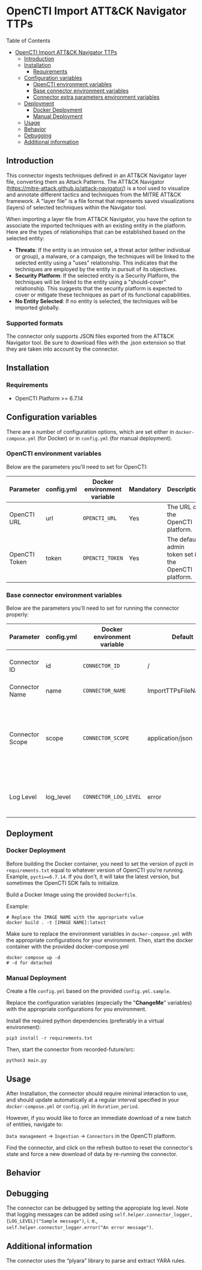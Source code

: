 # OpenCTI Import ATT&CK Navigator TTPs


Table of Contents

- [OpenCTI Import ATT&CK Navigator TTPs](#opencti-internal-import-yara-connector)
    - [Introduction](#introduction)
    - [Installation](#installation)
        - [Requirements](#requirements)
    - [Configuration variables](#configuration-variables)
        - [OpenCTI environment variables](#opencti-environment-variables)
        - [Base connector environment variables](#base-connector-environment-variables)
        - [Connector extra parameters environment variables](#connector-extra-parameters-environment-variables)
    - [Deployment](#deployment)
        - [Docker Deployment](#docker-deployment)
        - [Manual Deployment](#manual-deployment)
    - [Usage](#usage)
    - [Behavior](#behavior)
    - [Debugging](#debugging)
    - [Additional information](#additional-information)

## Introduction

This connector ingests techniques defined in an ATT&CK Navigator layer file, converting them as Attack Patterns.
The ATT&CK Navigator (https://mitre-attack.github.io/attack-navigator/) is a tool used to visualize and annotate different tactics and techniques from the MITRE ATT&CK framework. 
A "layer file" is a file format that represents saved visualizations (layers) of selected techniques within the Navigator tool.

When importing a layer file from ATT&CK Navigator, you have the option to associate the imported techniques with an existing entity in the platform. Here are the types of relationships that can be established based on the selected entity:

- **Threats**: If the entity is an intrusion set, a threat actor (either individual or group), a malware, or a campaign, the techniques will be linked to the selected entity using a "uses" relationship. This indicates that the techniques are employed by the entity in pursuit of its objectives.
- **Security Platform**: If the selected entity is a Security Platform, the techniques will be linked to the entity using a "should-cover" relationship. This suggests that the security platform is expected to cover or mitigate these techniques as part of its functional capabilities.
- **No Entity Selected**: If no entity is selected, the techniques will be imported globally.

### Supported formats

The connector only supports JSON files exported from the ATT&CK Navigator tool. 
Be sure to download files with the .json extension so that they are taken into account by the connector.

## Installation

### Requirements

- OpenCTI Platform >= 6.7.14

## Configuration variables

There are a number of configuration options, which are set either in `docker-compose.yml` (for Docker) or
in `config.yml` (for manual deployment).

### OpenCTI environment variables

Below are the parameters you'll need to set for OpenCTI:

| Parameter     | config.yml | Docker environment variable | Mandatory | Description                                          |
|---------------|------------|-----------------------------|-----------|------------------------------------------------------|
| OpenCTI URL   | url        | `OPENCTI_URL`               | Yes       | The URL of the OpenCTI platform.                     |
| OpenCTI Token | token      | `OPENCTI_TOKEN`             | Yes       | The default admin token set in the OpenCTI platform. |

### Base connector environment variables

Below are the parameters you'll need to set for running the connector properly:

| Parameter       | config.yml | Docker environment variable | Default                 | Mandatory | Description                                                                                                                                             |
|-----------------|------------|-----------------------------|-------------------------|-----------|---------------------------------------------------------------------------------------------------------------------------------------------------------|
| Connector ID    | id         | `CONNECTOR_ID`              | /                       | Yes       | A unique `UUIDv4` identifier for this connector instance.                                                                                               |
| Connector Name  | name       | `CONNECTOR_NAME`            | ImportTTPsFileNavigator | Yes       | Name of the connector.                                                                                                                                  |
| Connector Scope | scope      | `CONNECTOR_SCOPE`           | application/json        | Yes       | The scope or type of data the connector is importing, either a MIME type or Stix Object. <br/>This connector support only "application/json" file type. |
| Log Level       | log_level  | `CONNECTOR_LOG_LEVEL`       | error                   | Yes       | Determines the verbosity of the logs. Options are `debug`, `info`, `warn`, or `error`.                                                                  |


## Deployment

### Docker Deployment

Before building the Docker container, you need to set the version of pycti in `requirements.txt` equal to whatever
version of OpenCTI you're running. Example, `pycti==6.7.14`. If you don't, it will take the latest version, but
sometimes the OpenCTI SDK fails to initialize.

Build a Docker Image using the provided `Dockerfile`.

Example:

```shell
# Replace the IMAGE NAME with the appropriate value
docker build . -t [IMAGE NAME]:latest
```

Make sure to replace the environment variables in `docker-compose.yml` with the appropriate configurations for your
environment. Then, start the docker container with the provided docker-compose.yml

```shell
docker compose up -d
# -d for detached
```

### Manual Deployment

Create a file `config.yml` based on the provided `config.yml.sample`.

Replace the configuration variables (especially the "**ChangeMe**" variables) with the appropriate configurations for
you environment.

Install the required python dependencies (preferably in a virtual environment):

```shell
pip3 install -r requirements.txt
```

Then, start the connector from recorded-future/src:

```shell
python3 main.py
```

## Usage

After Installation, the connector should require minimal interaction to use, and should update automatically at a
regular interval specified in your `docker-compose.yml` or `config.yml` in `duration_period`.

However, if you would like to force an immediate download of a new batch of entities, navigate to:

`Data management` -> `Ingestion` -> `Connectors` in the OpenCTI platform.

Find the connector, and click on the refresh button to reset the connector's state and force a new
download of data by re-running the connector.

## Behavior

<!--
Describe how the connector functions:
* What data is ingested, updated, or modified
* Important considerations for users when utilizing this connector
* Additional relevant details
-->

## Debugging

The connector can be debugged by setting the appropiate log level.
Note that logging messages can be added using `self.helper.connector_logger,{LOG_LEVEL}("Sample message")`, i.
e., `self.helper.connector_logger.error("An error message")`.

<!-- Any additional information to help future users debug and report detailed issues concerning this connector -->

## Additional information

The connector uses the “plyara” library to parse and extract YARA rules.